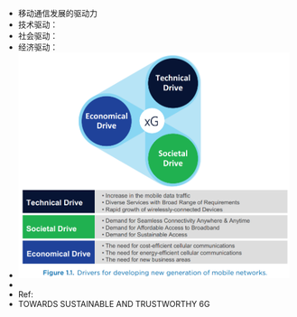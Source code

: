 - 移动通信发展的驱动力
- 技术驱动：
- 社会驱动：
- 经济驱动：
- ![image.png](../assets/image_1718596213550_0.png)
-
- Ref:
- TOWARDS SUSTAINABLE AND TRUSTWORTHY 6G